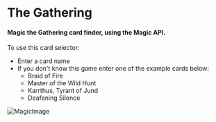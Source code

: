 # The Gathering
#### Magic the Gathering card finder, using the Magic API.

To use this card selector:
- Enter a card name
- If you don't know this game enter one of the example cards below:
  - Braid of Fire
  - Master of the Wild Hunt
  - Karrthus, Tyrant of Jund
  - Deafening Silence

![MagicImage](https://user-images.githubusercontent.com/86887032/166155436-2001f57f-e02b-41cf-91c5-06e38689eeab.JPG)

